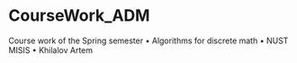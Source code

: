 # CourseWork_ADM
Course work of the Spring semester • Algorithms for discrete math • NUST MISIS • Khilalov Artem

